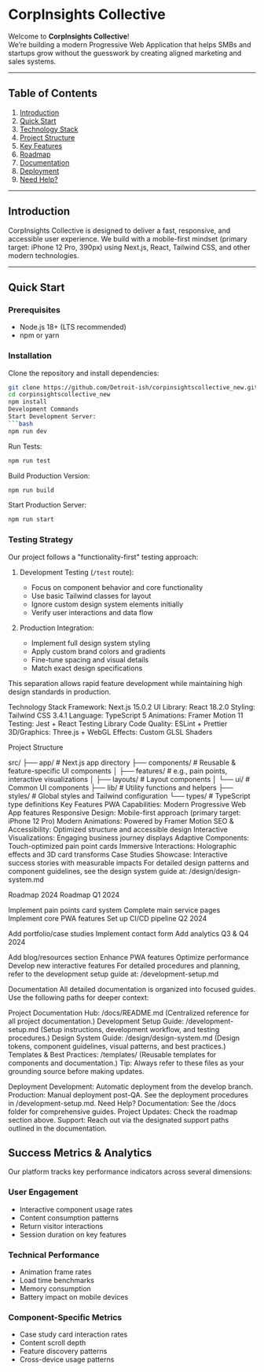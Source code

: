 # CorpInsights Collective

Welcome to **CorpInsights Collective**!  
We’re building a modern Progressive Web Application that helps SMBs and startups grow without the guesswork by creating aligned marketing and sales systems.

---

## Table of Contents

1. [Introduction](#introduction)
2. [Quick Start](#quick-start)
3. [Technology Stack](#technology-stack)
4. [Project Structure](#project-structure)
5. [Key Features](#key-features)
6. [Roadmap](#roadmap)
7. [Documentation](#documentation)
8. [Deployment](#deployment)
9. [Need Help?](#need-help)

---

## Introduction

CorpInsights Collective is designed to deliver a fast, responsive, and accessible user experience. We build with a mobile-first mindset (primary target: iPhone 12 Pro, 390px) using Next.js, React, Tailwind CSS, and other modern technologies.

---

## Quick Start

### Prerequisites
- Node.js 18+ (LTS recommended)
- npm or yarn

### Installation

Clone the repository and install dependencies:

```bash
git clone https://github.com/Detroit-ish/corpinsightscollective_new.git
cd corpinsightscollective_new
npm install
Development Commands
Start Development Server:
```bash
npm run dev
```

Run Tests:
```bash
npm run test
```

Build Production Version:
```bash
npm run build
```

Start Production Server:
```bash
npm run start
```

### Testing Strategy
Our project follows a "functionality-first" testing approach:

1. Development Testing (`/test` route):
   - Focus on component behavior and core functionality
   - Use basic Tailwind classes for layout
   - Ignore custom design system elements initially
   - Verify user interactions and data flow

2. Production Integration:
   - Implement full design system styling
   - Apply custom brand colors and gradients
   - Fine-tune spacing and visual details
   - Match exact design specifications

This separation allows rapid feature development while maintaining high design standards in production.

Technology Stack
Framework: Next.js 15.0.2
UI Library: React 18.2.0
Styling: Tailwind CSS 3.4.1
Language: TypeScript 5
Animations: Framer Motion 11
Testing: Jest + React Testing Library
Code Quality: ESLint + Prettier
3D/Graphics: Three.js + WebGL
Effects: Custom GLSL Shaders

Project Structure

src/
├── app/                # Next.js app directory
├── components/         # Reusable & feature-specific UI components
│   ├── features/       # e.g., pain points, interactive visualizations
│   ├── layouts/        # Layout components
│   └── ui/             # Common UI components
├── lib/                # Utility functions and helpers
├── styles/             # Global styles and Tailwind configuration
└── types/              # TypeScript type definitions
Key Features
PWA Capabilities: Modern Progressive Web App features
Responsive Design: Mobile-first approach (primary target: iPhone 12 Pro)
Modern Animations: Powered by Framer Motion
SEO & Accessibility: Optimized structure and accessible design
Interactive Visualizations: Engaging business journey displays
Adaptive Components: Touch-optimized pain point cards
Immersive Interactions: Holographic effects and 3D card transforms
Case Studies Showcase: Interactive success stories with measurable impacts
For detailed design patterns and component guidelines, see the design system guide at:
/design/design-system.md

Roadmap
2024 Roadmap
Q1 2024

 Implement pain points card system
 Complete main service pages
 Implement core PWA features
 Set up CI/CD pipeline
Q2 2024

 Add portfolio/case studies
 Implement contact form
 Add analytics
Q3 & Q4 2024

 Add blog/resources section
 Enhance PWA features
 Optimize performance
 Develop new interactive features
For detailed procedures and planning, refer to the development setup guide at:
/development-setup.md

Documentation
All detailed documentation is organized into focused guides. Use the following paths for deeper context:

Project Documentation Hub: /docs/README.md
(Centralized reference for all project documentation.)
Development Setup Guide: /development-setup.md
(Setup instructions, development workflow, and testing procedures.)
Design System Guide: /design/design-system.md
(Design tokens, component guidelines, visual patterns, and best practices.)
Templates & Best Practices: /templates/
(Reusable templates for components and documentation.)
Tip: Always refer to these files as your grounding source before making updates.

Deployment
Development: Automatic deployment from the develop branch.
Production: Manual deployment post-QA.
See the deployment procedures in /development-setup.md.
Need Help?
Documentation: See the /docs folder for comprehensive guides.
Project Updates: Check the roadmap section above.
Support: Reach out via the designated support paths outlined in the documentation.

## Success Metrics & Analytics
Our platform tracks key performance indicators across several dimensions:

### User Engagement
- Interactive component usage rates
- Content consumption patterns
- Return visitor interactions
- Session duration on key features

### Technical Performance
- Animation frame rates
- Load time benchmarks
- Memory consumption
- Battery impact on mobile devices

### Component-Specific Metrics
- Case study card interaction rates
- Content scroll depth
- Feature discovery patterns
- Cross-device usage patterns
